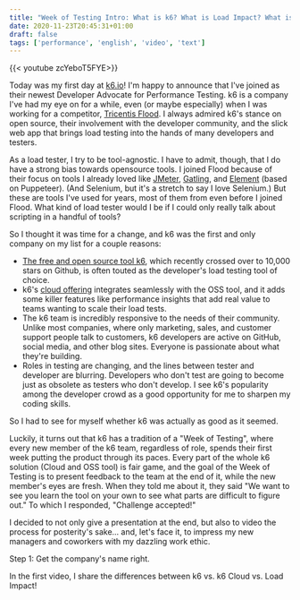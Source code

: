 ```yaml
---
title: "Week of Testing Intro: What is k6? What is Load Impact? What is k6 Cloud?"
date: 2020-11-23T20:45:31+01:00
draft: false
tags: ['performance', 'english', 'video', 'text']
---
```


{{< youtube zcYeboT5FYE>}}

Today was my first day at [k6.io](https://k6.io)! I'm happy to announce that I've joined as their newest Developer Advocate for Performance Testing. k6 is a company I've had my eye on for a while, even (or maybe especially) when I was working for a competitor, [Tricentis Flood](https://flood.io). I always admired k6's stance on open source, their involvement with the developer community, and the slick web app that brings load testing into the hands of many developers and testers.

As a load tester, I try to be tool-agnostic. I have to admit, though, that I do have a strong bias towards opensource tools. I joined Flood because of their focus on tools I already loved like [JMeter](http://jmeter.apache.org/download_jmeter.cgi), [Gatling](https://gatling.io/), and [Element](https://element.flood.io) (based on Puppeteer). (And Selenium, but it's a stretch to say I love Selenium.) But these are tools I've used for years, most of them from even before I joined Flood. What kind of load tester would I be if I could only really talk about scripting in a handful of tools?

So I thought it was time for a change, and k6 was the first and only company on my list for a couple reasons:
* [The free and open source tool k6](https://github.com/loadimpact/k6), which recently crossed over to 10,000 stars on Github, is often touted as the developer's load testing tool of choice. 
* k6's [cloud offering](https://k6.io/cloud) integrates seamlessly with the OSS tool, and it adds some killer features like performance insights that add real value to teams wanting to scale their load tests.
* The k6 team is incredibly responsive to the needs of their community. Unlike most companies, where only marketing, sales, and customer support people talk to customers, k6 developers are active on GitHub, social media, and other blog sites. Everyone is passionate about what they're building.
* Roles in testing are changing, and the lines between tester and developer are blurring. Developers who don't test are going to become just as obsolete as testers who don't develop. I see k6's popularity among the developer crowd as a good opportunity for me to sharpen my coding skills.

So I had to see for myself whether k6 was actually as good as it seemed.

Luckily, it turns out that k6 has a tradition of a "Week of Testing", where every new member of the k6 team, regardless of role, spends their first week putting the product through its paces. Every part of the whole k6 solution (Cloud and OSS tool) is fair game, and the goal of the Week of Testing is to present feedback to the team at the end of it, while the new member's eyes are fresh. When they told me about it, they said "We want to see you learn the tool on your own to see what parts are difficult to figure out." To which I responded, "Challenge accepted!"

I decided to not only give a presentation at the end, but also to video the process for posterity's sake... and, let's face it, to impress my new managers and coworkers with my dazzling work ethic.

Step 1: Get the company's name right.

In the first video, I share the differences between k6 vs. k6 Cloud vs. Load Impact!